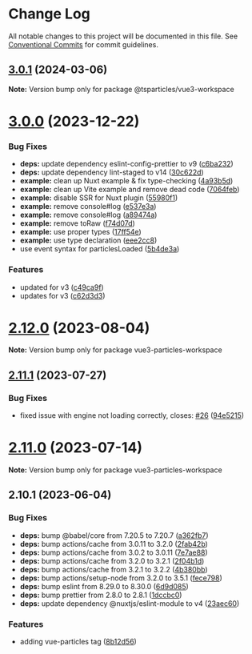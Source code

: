 # Change Log

All notable changes to this project will be documented in this file.
See [Conventional Commits](https://conventionalcommits.org) for commit guidelines.

## [3.0.1](https://github.com/tsparticles/vue3/compare/v3.0.0...v3.0.1) (2024-03-06)

**Note:** Version bump only for package @tsparticles/vue3-workspace





# [3.0.0](https://github.com/tsparticles/vue3/compare/v2.12.0...v3.0.0) (2023-12-22)


### Bug Fixes

* **deps:** update dependency eslint-config-prettier to v9 ([c6ba232](https://github.com/tsparticles/vue3/commit/c6ba232b328f3340b001f5b250c369030c91f66b))
* **deps:** update dependency lint-staged to v14 ([30c622d](https://github.com/tsparticles/vue3/commit/30c622d37c46ae5047950b88111e861e2cf8746a))
* **example:** clean up Nuxt example & fix type-checking ([4a93b5d](https://github.com/tsparticles/vue3/commit/4a93b5d1346ee7e88d625afbc5aa785340dd371c))
* **example:** clean up Vite example and remove dead code ([7064feb](https://github.com/tsparticles/vue3/commit/7064feb638a503a0bb158c49d0a76d16142bede2))
* **example:** disable SSR for Nuxt plugin ([55980f1](https://github.com/tsparticles/vue3/commit/55980f12947b43712070e6d36d1a51425e8cf23d))
* **example:** remove console#log ([e537e3a](https://github.com/tsparticles/vue3/commit/e537e3ae2fb2fbc101f6ef18f2f5dec518407f34))
* **example:** remove console#log ([a89474a](https://github.com/tsparticles/vue3/commit/a89474a7c67ba8e6429c38499b7f4b8621280a87))
* **example:** remove toRaw ([f74d07d](https://github.com/tsparticles/vue3/commit/f74d07d4919b1a17be96cd54fd343a460c86cf4d))
* **example:** use proper types ([17ff54e](https://github.com/tsparticles/vue3/commit/17ff54ecb331ac260892fb5a559dd1d34ef3fc92))
* **example:** use type declaration ([eee2cc8](https://github.com/tsparticles/vue3/commit/eee2cc8782a275f0bf771a6ed7b2b3be5bf87e85))
* use event syntax for particlesLoaded ([5b4de3a](https://github.com/tsparticles/vue3/commit/5b4de3a411ede58c00517cf72fbab5bd5acfb882))


### Features

* updated for v3 ([c49ca9f](https://github.com/tsparticles/vue3/commit/c49ca9f1aec1f7ddaa0de7806291a5c4c78eb848))
* updates for v3 ([c62d3d3](https://github.com/tsparticles/vue3/commit/c62d3d30dfcc5307490fb15f2ed132b36036f252))





# [2.12.0](https://github.com/tsparticles/vue3/compare/v2.11.1...v2.12.0) (2023-08-04)

**Note:** Version bump only for package vue3-particles-workspace





## [2.11.1](https://github.com/tsparticles/vue3/compare/v2.11.0...v2.11.1) (2023-07-27)


### Bug Fixes

* fixed issue with engine not loading correctly, closes: [#26](https://github.com/tsparticles/vue3/issues/26) ([94e5215](https://github.com/tsparticles/vue3/commit/94e521546b7ed008d7b980e999ca30d0ce3d49db))





# [2.11.0](https://github.com/tsparticles/vue3/compare/v2.10.1...v2.11.0) (2023-07-14)

**Note:** Version bump only for package vue3-particles-workspace





## 2.10.1 (2023-06-04)


### Bug Fixes

* **deps:** bump @babel/core from 7.20.5 to 7.20.7 ([a362fb7](https://github.com/tsparticles/vue3/commit/a362fb740242cf23528b78d24e2ba82139ab1fe1))
* **deps:** bump actions/cache from 3.0.11 to 3.2.0 ([2fab42b](https://github.com/tsparticles/vue3/commit/2fab42becaa5548f0c3b785497b1c6f7f78e2ec8))
* **deps:** bump actions/cache from 3.0.2 to 3.0.11 ([7e7ae88](https://github.com/tsparticles/vue3/commit/7e7ae8899a4c2cb020877e18cab2b4602b51dc70))
* **deps:** bump actions/cache from 3.2.0 to 3.2.1 ([2f04b1d](https://github.com/tsparticles/vue3/commit/2f04b1d4f8b471193f260c4208bc9aaef4aa815a))
* **deps:** bump actions/cache from 3.2.1 to 3.2.2 ([4b380bb](https://github.com/tsparticles/vue3/commit/4b380bbba7f08f0d62e7f91a3799b1445ab92eb8))
* **deps:** bump actions/setup-node from 3.2.0 to 3.5.1 ([fece798](https://github.com/tsparticles/vue3/commit/fece79840f9c772f41958ff302dd16fa9dcbc2c8))
* **deps:** bump eslint from 8.29.0 to 8.30.0 ([6d9d085](https://github.com/tsparticles/vue3/commit/6d9d0856c62b643b8d6e159d9b09ba06053c9867))
* **deps:** bump prettier from 2.8.0 to 2.8.1 ([1dccbc0](https://github.com/tsparticles/vue3/commit/1dccbc099d87abe3d282dccd8282ca62e25f0bcd))
* **deps:** update dependency @nuxtjs/eslint-module to v4 ([23aec60](https://github.com/tsparticles/vue3/commit/23aec600eab35cedabb171e574b913d511977fed))


### Features

* adding vue-particles tag ([8b12d56](https://github.com/tsparticles/vue3/commit/8b12d5654515d52729ea7902f5e16806ddd48422))
